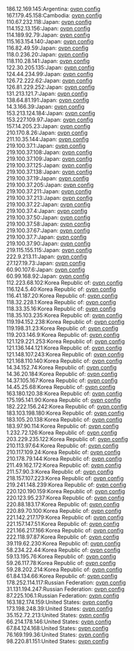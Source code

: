 186.12.169.145:Argentina: [ovpn config](vpn/186_12_169_145.ovpn)  
167.179.45.158:Cambodia: [ovpn config](vpn/167_179_45_158.ovpn)  
110.67.232.118:Japan: [ovpn config](vpn/110_67_232_118.ovpn)  
114.152.13.156:Japan: [ovpn config](vpn/114_152_13_156.ovpn)  
114.189.92.79:Japan: [ovpn config](vpn/114_189_92_79.ovpn)  
115.163.154.140:Japan: [ovpn config](vpn/115_163_154_140.ovpn)  
116.82.49.59:Japan: [ovpn config](vpn/116_82_49_59.ovpn)  
118.0.236.20:Japan: [ovpn config](vpn/118_0_236_20.ovpn)  
118.110.28.141:Japan: [ovpn config](vpn/118_110_28_141.ovpn)  
122.30.205.135:Japan: [ovpn config](vpn/122_30_205_135.ovpn)  
124.44.234.99:Japan: [ovpn config](vpn/124_44_234_99.ovpn)  
126.72.222.62:Japan: [ovpn config](vpn/126_72_222_62.ovpn)  
126.81.229.252:Japan: [ovpn config](vpn/126_81_229_252.ovpn)  
131.213.121.7:Japan: [ovpn config](vpn/131_213_121_7.ovpn)  
138.64.81.191:Japan: [ovpn config](vpn/138_64_81_191.ovpn)  
14.3.166.39:Japan: [ovpn config](vpn/14_3_166_39.ovpn)  
153.213.124.184:Japan: [ovpn config](vpn/153_213_124_184.ovpn)  
153.227.109.97:Japan: [ovpn config](vpn/153_227_109_97.ovpn)  
157.14.205.23:Japan: [ovpn config](vpn/157_14_205_23.ovpn)  
210.170.8.26:Japan: [ovpn config](vpn/210_170_8_26.ovpn)  
211.10.35.144:Japan: [ovpn config](vpn/211_10_35_144.ovpn)  
219.100.37.1:Japan: [ovpn config](vpn/219_100_37_1.ovpn)  
219.100.37.108:Japan: [ovpn config](vpn/219_100_37_108.ovpn)  
219.100.37.109:Japan: [ovpn config](vpn/219_100_37_109.ovpn)  
219.100.37.125:Japan: [ovpn config](vpn/219_100_37_125.ovpn)  
219.100.37.138:Japan: [ovpn config](vpn/219_100_37_138.ovpn)  
219.100.37.19:Japan: [ovpn config](vpn/219_100_37_19.ovpn)  
219.100.37.205:Japan: [ovpn config](vpn/219_100_37_205.ovpn)  
219.100.37.211:Japan: [ovpn config](vpn/219_100_37_211.ovpn)  
219.100.37.213:Japan: [ovpn config](vpn/219_100_37_213.ovpn)  
219.100.37.22:Japan: [ovpn config](vpn/219_100_37_22.ovpn)  
219.100.37.4:Japan: [ovpn config](vpn/219_100_37_4.ovpn)  
219.100.37.50:Japan: [ovpn config](vpn/219_100_37_50.ovpn)  
219.100.37.58:Japan: [ovpn config](vpn/219_100_37_58.ovpn)  
219.100.37.67:Japan: [ovpn config](vpn/219_100_37_67.ovpn)  
219.100.37.7:Japan: [ovpn config](vpn/219_100_37_7.ovpn)  
219.100.37.90:Japan: [ovpn config](vpn/219_100_37_90.ovpn)  
219.115.155.115:Japan: [ovpn config](vpn/219_115_155_115.ovpn)  
222.9.213.11:Japan: [ovpn config](vpn/222_9_213_11.ovpn)  
27.127.19.73:Japan: [ovpn config](vpn/27_127_19_73.ovpn)  
60.90.107.6:Japan: [ovpn config](vpn/60_90_107_6.ovpn)  
60.99.168.92:Japan: [ovpn config](vpn/60_99_168_92.ovpn)  
112.223.68.102:Korea Republic of: [ovpn config](vpn/112_223_68_102.ovpn)  
116.124.5.40:Korea Republic of: [ovpn config](vpn/116_124_5_40.ovpn)  
116.41.187.20:Korea Republic of: [ovpn config](vpn/116_41_187_20.ovpn)  
118.32.228.1:Korea Republic of: [ovpn config](vpn/118_32_228_1.ovpn)  
118.33.35.16:Korea Republic of: [ovpn config](vpn/118_33_35_16.ovpn)  
118.35.103.235:Korea Republic of: [ovpn config](vpn/118_35_103_235.ovpn)  
119.194.152.238:Korea Republic of: [ovpn config](vpn/119_194_152_238.ovpn)  
119.198.31.23:Korea Republic of: [ovpn config](vpn/119_198_31_23.ovpn)  
119.203.146.9:Korea Republic of: [ovpn config](vpn/119_203_146_9.ovpn)  
121.129.221.253:Korea Republic of: [ovpn config](vpn/121_129_221_253.ovpn)  
121.136.144.121:Korea Republic of: [ovpn config](vpn/121_136_144_121.ovpn)  
121.148.107.243:Korea Republic of: [ovpn config](vpn/121_148_107_243.ovpn)  
121.168.110.140:Korea Republic of: [ovpn config](vpn/121_168_110_140.ovpn)  
14.34.152.74:Korea Republic of: [ovpn config](vpn/14_34_152_74.ovpn)  
14.36.20.184:Korea Republic of: [ovpn config](vpn/14_36_20_184.ovpn)  
14.37.105.167:Korea Republic of: [ovpn config](vpn/14_37_105_167.ovpn)  
14.45.25.68:Korea Republic of: [ovpn config](vpn/14_45_25_68.ovpn)  
163.180.120.38:Korea Republic of: [ovpn config](vpn/163_180_120_38.ovpn)  
175.195.141.90:Korea Republic of: [ovpn config](vpn/175_195_141_90.ovpn)  
182.222.156.242:Korea Republic of: [ovpn config](vpn/182_222_156_242.ovpn)  
183.103.198.180:Korea Republic of: [ovpn config](vpn/183_103_198_180.ovpn)  
183.105.20.138:Korea Republic of: [ovpn config](vpn/183_105_20_138.ovpn)  
183.97.90.114:Korea Republic of: [ovpn config](vpn/183_97_90_114.ovpn)  
1.232.72.126:Korea Republic of: [ovpn config](vpn/1_232_72_126.ovpn)  
203.229.235.122:Korea Republic of: [ovpn config](vpn/203_229_235_122.ovpn)  
210.113.97.64:Korea Republic of: [ovpn config](vpn/210_113_97_64.ovpn)  
210.117.109.24:Korea Republic of: [ovpn config](vpn/210_117_109_24.ovpn)  
210.178.79.144:Korea Republic of: [ovpn config](vpn/210_178_79_144.ovpn)  
211.49.162.172:Korea Republic of: [ovpn config](vpn/211_49_162_172.ovpn)  
211.57.90.3:Korea Republic of: [ovpn config](vpn/211_57_90_3.ovpn)  
218.157.107.223:Korea Republic of: [ovpn config](vpn/218_157_107_223.ovpn)  
219.241.148.239:Korea Republic of: [ovpn config](vpn/219_241_148_239.ovpn)  
220.120.190.159:Korea Republic of: [ovpn config](vpn/220_120_190_159.ovpn)  
220.123.95.237:Korea Republic of: [ovpn config](vpn/220_123_95_237.ovpn)  
220.88.183.17:Korea Republic of: [ovpn config](vpn/220_88_183_17.ovpn)  
220.89.70.100:Korea Republic of: [ovpn config](vpn/220_89_70_100.ovpn)  
221.142.217.179:Korea Republic of: [ovpn config](vpn/221_142_217_179.ovpn)  
221.157.147.51:Korea Republic of: [ovpn config](vpn/221_157_147_51.ovpn)  
221.166.217.166:Korea Republic of: [ovpn config](vpn/221_166_217_166.ovpn)  
222.118.97.87:Korea Republic of: [ovpn config](vpn/222_118_97_87.ovpn)  
39.119.62.230:Korea Republic of: [ovpn config](vpn/39_119_62_230.ovpn)  
58.234.22.44:Korea Republic of: [ovpn config](vpn/58_234_22_44.ovpn)  
59.13.195.76:Korea Republic of: [ovpn config](vpn/59_13_195_76.ovpn)  
59.26.117.78:Korea Republic of: [ovpn config](vpn/59_26_117_78.ovpn)  
59.28.202.214:Korea Republic of: [ovpn config](vpn/59_28_202_214.ovpn)  
61.84.134.66:Korea Republic of: [ovpn config](vpn/61_84_134_66.ovpn)  
178.252.114.117:Russian Federation: [ovpn config](vpn/178_252_114_117.ovpn)  
31.131.194.247:Russian Federation: [ovpn config](vpn/31_131_194_247.ovpn)  
87.225.106.1:Russian Federation: [ovpn config](vpn/87_225_106_1.ovpn)  
163.182.174.159:United States: [ovpn config](vpn/163_182_174_159.ovpn)  
173.198.248.39:United States: [ovpn config](vpn/173_198_248_39.ovpn)  
35.152.72.213:United States: [ovpn config](vpn/35_152_72_213.ovpn)  
66.214.178.146:United States: [ovpn config](vpn/66_214_178_146.ovpn)  
67.84.124.168:United States: [ovpn config](vpn/67_84_124_168.ovpn)  
76.169.199.36:United States: [ovpn config](vpn/76_169_199_36.ovpn)  
98.220.81.151:United States: [ovpn config](vpn/98_220_81_151.ovpn)  
